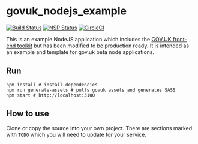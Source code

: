 # govuk_nodejs_example
[![Build Status](https://travis-ci.org/KainosSoftwareLtd/govuk_nodejs_example.svg?branch=master)](https://travis-ci.org/KainosSoftwareLtd/govuk_nodejs_example) [![NSP Status](https://nodesecurity.io/orgs/kainosnodejsexamples/projects/8cc60d4a-1a3a-4e3d-820d-ebf08a322b26/badge)](https://nodesecurity.io/orgs/kainosnodejsexamples/projects/8cc60d4a-1a3a-4e3d-820d-ebf08a322b26)
[![CircleCI](https://circleci.com/gh/KainosSoftwareLtd/govuk_nodejs_example.svg?style=svg)](https://circleci.com/gh/KainosSoftwareLtd/govuk_nodejs_example)

This is an example NodeJS application which includes the [GOV.UK front-end toolkit](https://github.com/alphagov/govuk_frontend_toolkit) but has been modified to be production ready. It is intended as an example and template for gov.uk beta node applications.

## Run

```
npm install # install dependencies
npm run generate-assets # pulls govuk assets and generates SASS
npm start # http://localhost:3100
```
## How to use

Clone or copy the source into your own project. There are sections marked with `TODO` which you will need to update for your service.